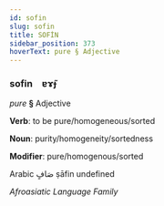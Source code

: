 ```yaml
---
id: sofin
slug: sofin
title: SOFİN
sidebar_position: 373
hoverText: pure § Adjective
---
```


### sofin&emsp;<span kind="abugida">ɐɤ̃ɟ</span>

*pure* **§** Adjective

**Verb**: to be pure/homogeneous/sorted

**Noun**: purity/homogeneity/sortedness

**Modifier**: pure/homogenous/sorted

Arabic صَافٍ ṣāfin undefined

*Afroasiatic Language Family*
